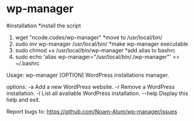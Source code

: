 # wp-manager

#installation
*install the script
1. wget "ncode.codes/wp-manager"
*move to /usr/local/bin/
2. sudo mv wp-manager /usr/local/bin/
*make wp-manager executable
3. sudo chmod +x /usr/local/bin/wp-manager
*add alias to bashrc
4. sudo echo 'alias wp-manager="/usr/local/bin/./wp-manager"' >> ~/.bashrc

Usage: wp-manager [OPTION]
WordPress installations manager.

options:
    -a                  Add a new WordPress website.
    -r                  Remove a WordPress installation.
    -l                  List all available WordPress installation.
    --help              Display this help and exit.

Report bugs to: https://github.com/Noam-Alum/wp-manager/issues
